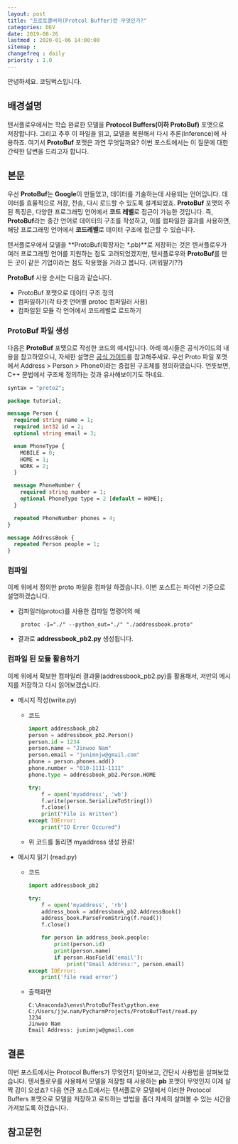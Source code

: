 ```yaml
---
layout: post
title: "프로토콜버퍼(Protcol Buffer)란 무엇인가?"
categories: DEV
date: 2019-08-26
lastmod : 2020-01-06 14:00:00
sitemap :
changefreq : daily
priority : 1.0
---
```




안녕하세요. 코딩벅스입니다.   


## 배경설명

 텐서플로우에서는 학습 완료한 모델을 **Protocol Buffers(이하 ProtoBuf)** 포맷으로 저장합니다. 그리고 추후 이 파일을 읽고, 모델을 복원해서 다시 추론(Inference)에 사용하죠. 여기서 **ProtoBuf** 포맷은 과연 무엇일까요? 이번 포스트에서는 이 질문에 대한 간략한 답변을 드리고자 합니다. 



## 본문

 우선 **ProtoBuf**는 **Google**이 만들었고, 데이터를 기술하는데 사용되는 언어입니다. 데이터를 효율적으로 저장, 전송, 다시 로드할 수 있도록 설계되었죠. **ProtoBuf** 포맷의 주된 특징은, 다양한 프로그래밍 언어에서 **코드 레벨**로 접근이 가능한 것입니다. 즉, **ProtoBuf**라는 중간 언어로 데이터의 구조를 작성하고, 이를 컴파일한 결과를 사용하면, 해당 프로그래밍 언어에서 **코드레벨**로 데이터 구조에 접근할 수 있습니다. 

텐서플로우에서 모델을 **ProtoBuf(확장자는 *.pb)**로 저장하는 것은 텐서플로우가 여러 프로그래밍 언어를 지원하는 점도 고려되었겠지만, 텐서플로우와 **ProtoBuf**를 만든 곳이 같은 기업이라는 점도 작용했을 거라고 봅니다. (끼워팔기??)

**ProtoBuf** 사용 순서는 다음과 같습니다. 

* ProtoBuf 포맷으로 데이터 구조 정의
* 컴파일하기(각 타겟 언어별 protoc 컴파일러 사용)
* 컴파일된 모듈 각 언어에서 코드레벨로 로드하기

### ProtoBuf 파일 생성

 다음은 **ProtoBuf** 포맷으로 작성한 코드의 예시입니다. 아례 예시들은 공식가이드의 내용을 참고하였으니, 자세한 설명은 [공식 가이드](https://developers.google.com/protocol-buffers/docs/pythontutorial)를 참고해주세요. 우선 Proto 파일 포맷에서  Address > Person > Phone이라는 중첩된 구조체를 정의하였습니다. 언뜻보면, C++ 문법에서 구조체 정의하는 것과 유사해보이기도 하네요. 

~~~protobuf
syntax = "proto2";

package tutorial;

message Person {
  required string name = 1;
  required int32 id = 2;
  optional string email = 3;

  enum PhoneType {
    MOBILE = 0;
    HOME = 1;
    WORK = 2;
  }

  message PhoneNumber {
    required string number = 1;
    optional PhoneType type = 2 [default = HOME];
  }

  repeated PhoneNumber phones = 4;
}

message AddressBook {
  repeated Person people = 1;
}
~~~



### 컴파일

 이제 위에서 정의한 proto 파일을 컴파일 하겠습니다. 이번 포스트는 파이썬 기준으로 설명하겠습니다. 

* 컴파일러(protoc)를 사용한 컴파일 명령어의 예

  ~~~
   protoc -I="./" --python_out="./" "./addressbook.proto"
  ~~~

* 결과로 **addressbook_pb2.py** 생성됩니다.



### 컴파일 된 모듈 활용하기

 이제 위에서 확보한 컴파일러 결과물(addressbook_pb2.py)를 활용해서, 저만의 메시지를 저장하고 다시 읽어보겠습니다. 

* 메시지 작성(write.py)

  * 코드

    ~~~python
    import addressbook_pb2
    person = addressbook_pb2.Person()
    person.id = 1234
    person.name = "Jinwoo Nam"
    person.email = "junimnjw@gmail.com"
    phone = person.phones.add()
    phone.number = "010-1111-1111"
    phone.type = addressbook_pb2.Person.HOME
    
    try:
        f = open('myaddress', 'wb')
        f.write(person.SerializeToString())
        f.close()
        print("File is Written")
    except IOError:
        print("IO Error Occured")
    ~~~

    

  * 위 코드를 돌리면 myaddress 생성 완료!



* 메시지 읽기 (read.py)

  * 코드

    ~~~python
    import addressbook_pb2
    
    try:
        f = open('myaddress', 'rb')
        address_book = addressbook_pb2.AddressBook()
        address_book.ParseFromString(f.read())
        f.close()
    
        for person in address_book.people:
            print(person.id)
            print(person.name)
            if person.HasField('email'):
                print("Email Address:", person.email)
    except IOError:
        print('file read error')
    ~~~

    

  * 출력화면

    ~~~
    C:\Anaconda3\envs\ProtoBufTest\python.exe C:/Users/jjw.nam/PycharmProjects/ProtoBufTest/read.py
    1234
    Jinwoo Nam
    Email Address: junimnjw@gmail.com
    ~~~

    


## 결론

이번 포스트에서는 Protocol Buffers가 무엇인지 알아보고, 간단시 사용법을 살펴보았습니다. 텐서플로우를 사용해서 모델을 저장할 때 사용하는 **pb**  포맷이 무엇인지 이제 살짝 감이 오셨죠? 다음 연관 포스트에서는 텐서플로우 모델에서 이러한 Protocol Buffers 포맷으로 모델을 저장하고 로드하는 방법을 좀더 자세히 살펴볼 수 있는 시간을 가져보도록 하겠습니다. 




## 참고문헌

[1]:https://bcho.tistory.com/1182 "조대협의 블로그"
[2]: https://developers.google.com/protocol-buffers/docs/pythontutorial?hl=ko "Protocol Buffers Basic for Python"